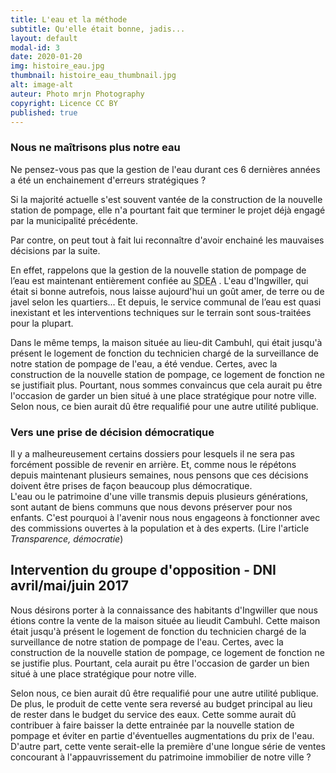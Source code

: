 ```yaml
---
title: L'eau et la méthode
subtitle: Qu'elle était bonne, jadis...
layout: default
modal-id: 3
date: 2020-01-20
img: histoire_eau.jpg
thumbnail: histoire_eau_thumbnail.jpg
alt: image-alt
auteur: Photo mrjn Photography
copyright: Licence CC BY
published: true
---
```

### Nous ne maîtrisons plus notre eau ###
Ne pensez-vous pas que la gestion de l'eau durant ces 6 dernières années a été un enchainement d'erreurs stratégiques ?

Si la majorité actuelle s'est souvent vantée de la construction de la nouvelle station de pompage, elle n'a pourtant fait que terminer le projet déjà engagé par la municipalité précédente.

Par contre, on peut tout à fait lui reconnaître d'avoir enchainé les mauvaises décisions par la suite.

En effet, rappelons que la gestion de la nouvelle station de pompage de l’eau est maintenant entièrement confiée au <abbr title="Syndicat des Eaux et de l'Assainissement Alsace-Moselle">SDEA</abbr> . L'eau d'Ingwiller, qui était si bonne autrefois, nous laisse aujourd'hui un goût amer, de terre ou de javel selon les quartiers... Et depuis, le service communal de l’eau est quasi inexistant et les interventions techniques sur le terrain sont sous-traitées pour la plupart.

Dans le même temps, la maison située au lieu-dit Cambuhl, qui était jusqu'à présent le logement de fonction du technicien chargé de la surveillance de notre station de pompage de l'eau, a été vendue. Certes, avec la construction de la nouvelle station de pompage, ce logement de fonction ne se justifiait plus. Pourtant, nous sommes convaincus que cela aurait pu être l'occasion de garder un bien situé à une place stratégique pour notre ville. Selon nous, ce bien aurait dû être requalifié pour une autre utilité publique. 
### Vers une prise de décision démocratique
Il y a malheureusement certains dossiers pour lesquels il ne sera pas forcément possible de revenir en arrière. 
Et, comme nous le répétons depuis maintenant plusieurs semaines, nous pensons que ces décisions doivent être prises de façon beaucoup plus démocratique.   
L'eau ou le patrimoine d'une ville transmis depuis plusieurs générations, sont autant de biens communs que nous devons préserver pour nos enfants. 
C'est pourquoi à l'avenir nous nous engageons à fonctionner avec des commissions ouvertes à la population et à des experts. (Lire l'article *Transparence, démocratie*)

<div class="col-lg-12 bg-light-gray" id="dni" >
    <h2 class="text-primary"> Intervention du groupe d'opposition - <b>DNI</b> avril/mai/juin 2017 </h2>  
<p>Nous désirons porter à la connaissance des habitants d'Ingwiller que nous étions contre la vente de la maison située au lieudit Cambuhl. Cette maison était jusqu'à présent le logement de fonction du technicien chargé de la surveillance de notre station de pompage de l'eau. Certes, avec la construction de la nouvelle station de pompage, ce logement de fonction ne se justifie plus. Pourtant, cela aurait pu être l'occasion de garder un bien situé à une place stratégique pour notre ville.</p> 
<p>Selon nous, ce bien aurait dû être requalifié pour une autre utilité publique. De plus, le produit de cette vente sera reversé au budget principal au lieu de rester dans le budget du service des eaux. Cette somme aurait dû contribuer à faire baisser la dette entrainée par la nouvelle station de pompage et éviter en partie d'éventuelles augmentations du prix de l'eau. D'autre part, cette vente serait-elle la première d'une longue série de ventes concourant à l'appauvrissement du patrimoine immobilier de notre ville ? </p>
</div>